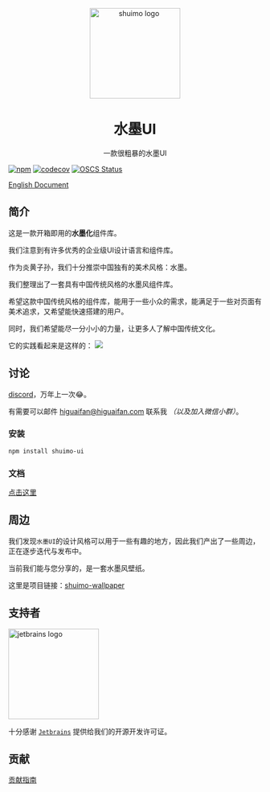 <p align="center">
  <a href="https://shuimo.design" target="_blank" rel="noopener noreferrer">
    <img width="180" src="https://raw.githubusercontent.com/shuimo-design/shuimo-ui/main/assets/icons/logo.svg" 
        alt="shuimo logo">
  </a>
</p>
<h1 align="center">水墨UI</h1>
<p align="center">一款很粗暴的水墨UI</p>

[![npm](https://img.shields.io/npm/v/shuimo-ui?color=%23c50315&style=flat-square)](https://www.npmjs.com/package/shuimo-ui)
[![codecov](https://codecov.io/gh/shuimo-design/shuimo-ui/graph/badge.svg?token=JYTSFCTMZD)](https://codecov.io/gh/shuimo-design/shuimo-ui)
[![OSCS Status](https://www.oscs1024.com/platform/badge/janghood/shuimo-ui.svg?size=small)](https://www.oscs1024.com/project/janghood/shuimo-ui?ref=badge_small)

[English Document](https://github.com/shuimo-design/shuimo-ui/blob/main/.github/README/README.en.md)

## 简介

这是一款开箱即用的**水墨化**组件库。

我们注意到有许多优秀的企业级UI设计语言和组件库。

作为炎黄子孙，我们十分推崇中国独有的美术风格：水墨。

我们整理出了一套具有中国传统风格的水墨风组件库。

希望这款中国传统风格的组件库，能用于一些小众的需求，能满足于一些对页面有美术追求，又希望能快速搭建的用户。

同时，我们希望能尽一分小小的力量，让更多人了解中国传统文化。

它的实践看起来是这样的：
<img src="https://github.com/shuimo-design/shuimo-ui/blob/main/.github/README/example.webp?raw=true">

## 讨论

[discord](https://discord.gg/xy3BenWvYj)，万年上一次😂。

有需要可以邮件 <a href="mailto:higuaifan@higuaifan.com">higuaifan@higuaifan.com</a> 联系我 _（以及加入微信小群）_。

### 安装

```bash
npm install shuimo-ui
```

### 文档

[点击这里](https://shuimo.design)

## 周边

我们发现`水墨UI`的设计风格可以用于一些有趣的地方，因此我们产出了一些周边，正在逐步迭代与发布中。

当前我们能与您分享的，是一套水墨风壁纸。

这里是项目链接：[shuimo-wallpaper](https://github.com/shuimo-design/wallpaper)

## 支持者

<img width="180" src="https://raw.githubusercontent.com/shuimo-design/shuimo-ui/main/.github/README/jetbrains.svg" alt="jetbrains logo">

十分感谢 [`Jetbrains`](https://www.jetbrains.com/) 提供给我们的开源开发许可证。

## 贡献

[贡献指南](https://github.com/shuimo-design/shuimo-ui/blob/main/.github/contributing.md)
